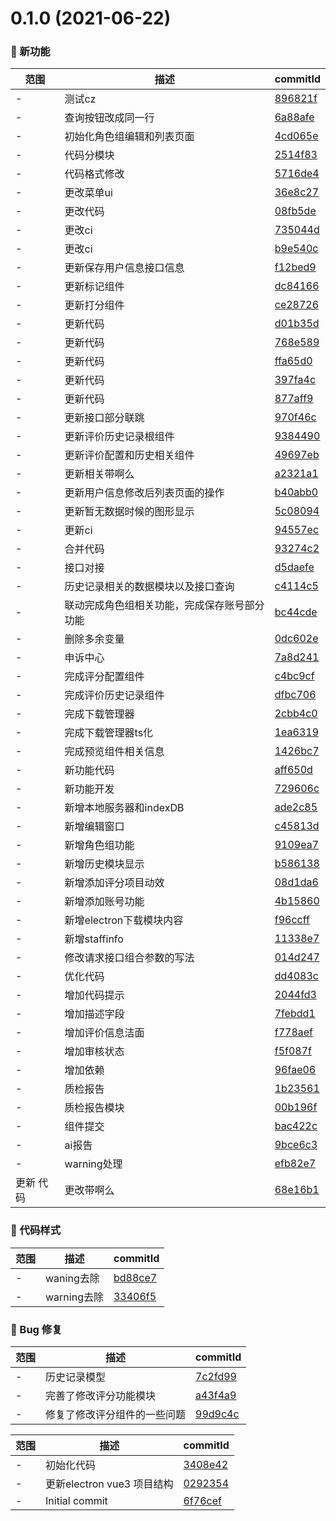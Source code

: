 # 0.1.0 (2021-06-22)

### 🌟 新功能
范围|描述|commitId
--|--|--
 - | 测试cz | [896821f](https://code.hzmantu.com/mantu-tech/web-frontend/spot-check-center/commits/896821f)
 - | 查询按钮改成同一行 | [6a88afe](https://code.hzmantu.com/mantu-tech/web-frontend/spot-check-center/commits/6a88afe)
 - | 初始化角色组编辑和列表页面 | [4cd065e](https://code.hzmantu.com/mantu-tech/web-frontend/spot-check-center/commits/4cd065e)
 - | 代码分模块 | [2514f83](https://code.hzmantu.com/mantu-tech/web-frontend/spot-check-center/commits/2514f83)
 - | 代码格式修改 | [5716de4](https://code.hzmantu.com/mantu-tech/web-frontend/spot-check-center/commits/5716de4)
 - | 更改菜单ui | [36e8c27](https://code.hzmantu.com/mantu-tech/web-frontend/spot-check-center/commits/36e8c27)
 - | 更改代码 | [08fb5de](https://code.hzmantu.com/mantu-tech/web-frontend/spot-check-center/commits/08fb5de)
 - | 更改ci | [735044d](https://code.hzmantu.com/mantu-tech/web-frontend/spot-check-center/commits/735044d)
 - | 更改ci | [b9e540c](https://code.hzmantu.com/mantu-tech/web-frontend/spot-check-center/commits/b9e540c)
 - | 更新保存用户信息接口信息 | [f12bed9](https://code.hzmantu.com/mantu-tech/web-frontend/spot-check-center/commits/f12bed9)
 - | 更新标记组件 | [dc84166](https://code.hzmantu.com/mantu-tech/web-frontend/spot-check-center/commits/dc84166)
 - | 更新打分组件 | [ce28726](https://code.hzmantu.com/mantu-tech/web-frontend/spot-check-center/commits/ce28726)
 - | 更新代码 | [d01b35d](https://code.hzmantu.com/mantu-tech/web-frontend/spot-check-center/commits/d01b35d)
 - | 更新代码 | [768e589](https://code.hzmantu.com/mantu-tech/web-frontend/spot-check-center/commits/768e589)
 - | 更新代码 | [ffa65d0](https://code.hzmantu.com/mantu-tech/web-frontend/spot-check-center/commits/ffa65d0)
 - | 更新代码 | [397fa4c](https://code.hzmantu.com/mantu-tech/web-frontend/spot-check-center/commits/397fa4c)
 - | 更新代码 | [877aff9](https://code.hzmantu.com/mantu-tech/web-frontend/spot-check-center/commits/877aff9)
 - | 更新接口部分联跳 | [970f46c](https://code.hzmantu.com/mantu-tech/web-frontend/spot-check-center/commits/970f46c)
 - | 更新评价历史记录根组件 | [9384490](https://code.hzmantu.com/mantu-tech/web-frontend/spot-check-center/commits/9384490)
 - | 更新评价配置和历史相关组件 | [49697eb](https://code.hzmantu.com/mantu-tech/web-frontend/spot-check-center/commits/49697eb)
 - | 更新相关带啊么 | [a2321a1](https://code.hzmantu.com/mantu-tech/web-frontend/spot-check-center/commits/a2321a1)
 - | 更新用户信息修改后列表页面的操作 | [b40abb0](https://code.hzmantu.com/mantu-tech/web-frontend/spot-check-center/commits/b40abb0)
 - | 更新暂无数据时候的图形显示 | [5c08094](https://code.hzmantu.com/mantu-tech/web-frontend/spot-check-center/commits/5c08094)
 - | 更新ci | [94557ec](https://code.hzmantu.com/mantu-tech/web-frontend/spot-check-center/commits/94557ec)
 - | 合并代码 | [93274c2](https://code.hzmantu.com/mantu-tech/web-frontend/spot-check-center/commits/93274c2)
 - | 接口对接 | [d5daefe](https://code.hzmantu.com/mantu-tech/web-frontend/spot-check-center/commits/d5daefe)
 - | 历史记录相关的数据模块以及接口查询 | [c4114c5](https://code.hzmantu.com/mantu-tech/web-frontend/spot-check-center/commits/c4114c5)
 - | 联动完成角色组相关功能，完成保存账号部分功能 | [bc44cde](https://code.hzmantu.com/mantu-tech/web-frontend/spot-check-center/commits/bc44cde)
 - | 删除多余变量 | [0dc602e](https://code.hzmantu.com/mantu-tech/web-frontend/spot-check-center/commits/0dc602e)
 - | 申诉中心 | [7a8d241](https://code.hzmantu.com/mantu-tech/web-frontend/spot-check-center/commits/7a8d241)
 - | 完成评分配置组件 | [c4bc9cf](https://code.hzmantu.com/mantu-tech/web-frontend/spot-check-center/commits/c4bc9cf)
 - | 完成评价历史记录组件 | [dfbc706](https://code.hzmantu.com/mantu-tech/web-frontend/spot-check-center/commits/dfbc706)
 - | 完成下载管理器 | [2cbb4c0](https://code.hzmantu.com/mantu-tech/web-frontend/spot-check-center/commits/2cbb4c0)
 - | 完成下载管理器ts化 | [1ea6319](https://code.hzmantu.com/mantu-tech/web-frontend/spot-check-center/commits/1ea6319)
 - | 完成预览组件相关信息 | [1426bc7](https://code.hzmantu.com/mantu-tech/web-frontend/spot-check-center/commits/1426bc7)
 - | 新功能代码 | [aff650d](https://code.hzmantu.com/mantu-tech/web-frontend/spot-check-center/commits/aff650d)
 - | 新功能开发 | [729606c](https://code.hzmantu.com/mantu-tech/web-frontend/spot-check-center/commits/729606c)
 - | 新增本地服务器和indexDB | [ade2c85](https://code.hzmantu.com/mantu-tech/web-frontend/spot-check-center/commits/ade2c85)
 - | 新增编辑窗口 | [c45813d](https://code.hzmantu.com/mantu-tech/web-frontend/spot-check-center/commits/c45813d)
 - | 新增角色组功能 | [9109ea7](https://code.hzmantu.com/mantu-tech/web-frontend/spot-check-center/commits/9109ea7)
 - | 新增历史模块显示 | [b586138](https://code.hzmantu.com/mantu-tech/web-frontend/spot-check-center/commits/b586138)
 - | 新增添加评分项目动效 | [08d1da6](https://code.hzmantu.com/mantu-tech/web-frontend/spot-check-center/commits/08d1da6)
 - | 新增添加账号功能 | [4b15860](https://code.hzmantu.com/mantu-tech/web-frontend/spot-check-center/commits/4b15860)
 - | 新增electron下载模块内容 | [f96ccff](https://code.hzmantu.com/mantu-tech/web-frontend/spot-check-center/commits/f96ccff)
 - | 新增staffinfo | [11338e7](https://code.hzmantu.com/mantu-tech/web-frontend/spot-check-center/commits/11338e7)
 - | 修改请求接口组合参数的写法 | [014d247](https://code.hzmantu.com/mantu-tech/web-frontend/spot-check-center/commits/014d247)
 - | 优化代码 | [dd4083c](https://code.hzmantu.com/mantu-tech/web-frontend/spot-check-center/commits/dd4083c)
 - | 增加代码提示 | [2044fd3](https://code.hzmantu.com/mantu-tech/web-frontend/spot-check-center/commits/2044fd3)
 - | 增加描述字段 | [7febdd1](https://code.hzmantu.com/mantu-tech/web-frontend/spot-check-center/commits/7febdd1)
 - | 增加评价信息洁面 | [f778aef](https://code.hzmantu.com/mantu-tech/web-frontend/spot-check-center/commits/f778aef)
 - | 增加审核状态 | [f5f087f](https://code.hzmantu.com/mantu-tech/web-frontend/spot-check-center/commits/f5f087f)
 - | 增加依赖 | [96fae06](https://code.hzmantu.com/mantu-tech/web-frontend/spot-check-center/commits/96fae06)
 - | 质检报告 | [1b23561](https://code.hzmantu.com/mantu-tech/web-frontend/spot-check-center/commits/1b23561)
 - | 质检报告模块 | [00b196f](https://code.hzmantu.com/mantu-tech/web-frontend/spot-check-center/commits/00b196f)
 - | 组件提交 | [bac422c](https://code.hzmantu.com/mantu-tech/web-frontend/spot-check-center/commits/bac422c)
 - | ai报告 | [9bce6c3](https://code.hzmantu.com/mantu-tech/web-frontend/spot-check-center/commits/9bce6c3)
 - | warning处理 | [efb82e7](https://code.hzmantu.com/mantu-tech/web-frontend/spot-check-center/commits/efb82e7)
 更新 代码 | 更改带啊么 | [68e16b1](https://code.hzmantu.com/mantu-tech/web-frontend/spot-check-center/commits/68e16b1)


### 🎨 代码样式
范围|描述|commitId
--|--|--
 - | waning去除 | [bd88ce7](https://code.hzmantu.com/mantu-tech/web-frontend/spot-check-center/commits/bd88ce7)
 - | warning去除 | [33406f5](https://code.hzmantu.com/mantu-tech/web-frontend/spot-check-center/commits/33406f5)


### 🐛 Bug 修复
范围|描述|commitId
--|--|--
 - | 历史记录模型 | [7c2fd99](https://code.hzmantu.com/mantu-tech/web-frontend/spot-check-center/commits/7c2fd99)
 - | 完善了修改评分功能模块 | [a43f4a9](https://code.hzmantu.com/mantu-tech/web-frontend/spot-check-center/commits/a43f4a9)
 - | 修复了修改评分组件的一些问题 | [99d9c4c](https://code.hzmantu.com/mantu-tech/web-frontend/spot-check-center/commits/99d9c4c)


范围|描述|commitId
--|--|--
 - | 初始化代码 | [3408e42](https://code.hzmantu.com/mantu-tech/web-frontend/spot-check-center/commits/3408e42)
 - | 更新electron vue3 项目结构 | [0292354](https://code.hzmantu.com/mantu-tech/web-frontend/spot-check-center/commits/0292354)
 - | Initial commit | [6f76cef](https://code.hzmantu.com/mantu-tech/web-frontend/spot-check-center/commits/6f76cef)

